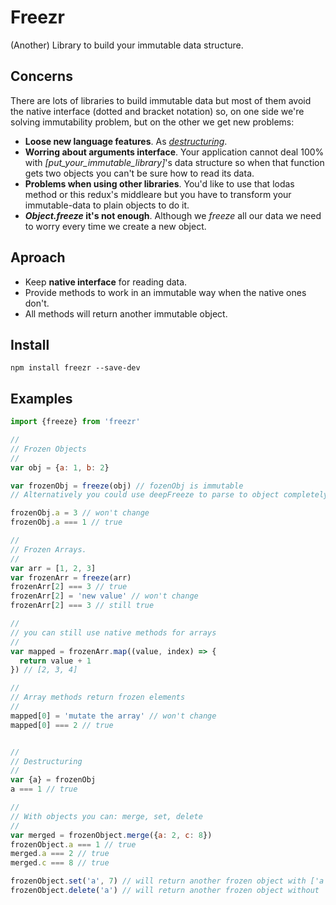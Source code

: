 # Freezr

(Another) Library to build your immutable data structure.

## Concerns

There are lots of libraries to build immutable data but most of them avoid the native interface (dotted and bracket notation) so, on one side we're solving immutability problem, but on the other we get new problems:

- **Loose new language features**. As *[destructuring](https://babeljs.io/docs/learn-es2015/#destructuring)*.
- **Worring about arguments interface**. Your application cannot deal 100% with *[put_your_immutable_library]*'s data structure so when that function gets two objects you can't be sure how to read its data.
- **Problems when using other libraries**. You'd like to use that lodas method or this redux's middleare but you have to transform your immutable-data to plain objects to do it.
- ***Object.freeze* it's not enough**. Although we *freeze* all our data we need to worry every time we create a new object.

## Aproach

- Keep **native interface** for reading data.
- Provide methods to work in an immutable way when the native ones don't.
- All methods will return another immutable object.

## Install

```
npm install freezr --save-dev
```

## Examples

```js
import {freeze} from 'freezr'

//
// Frozen Objects
//
var obj = {a: 1, b: 2}

var frozenObj = freeze(obj) // fozenObj is immutable
// Alternatively you could use deepFreeze to parse to object completely

frozenObj.a = 3 // won't change
frozenObj.a === 1 // true

//
// Frozen Arrays.
//
var arr = [1, 2, 3]
var frozenArr = freeze(arr)
frozenArr[2] === 3 // true
frozenArr[2] = 'new value' // won't change
frozenArr[2] === 3 // still true

//
// you can still use native methods for arrays
//
var mapped = frozenArr.map((value, index) => {
  return value + 1
}) // [2, 3, 4]

//
// Array methods return frozen elements
//
mapped[0] = 'mutate the array' // won't change
mapped[0] === 2 // true


//
// Destructuring
//
var {a} = frozenObj
a === 1 // true

//
// With objects you can: merge, set, delete
//
var merged = frozenObject.merge({a: 2, c: 8})
frozenObject.a === 1 // true
merged.a === 2 // true
merged.c === 8 // true

frozenObject.set('a', 7) // will return another frozen object with ['a'] === 7
frozenObject.delete('a') // will return another frozen object without 'a'

```


